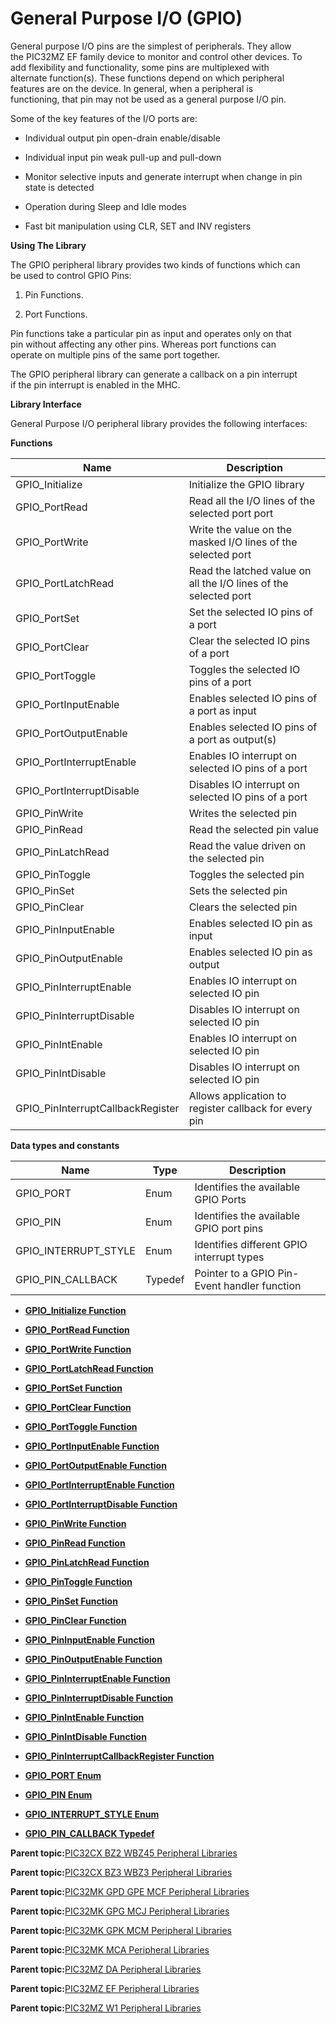 # General Purpose I/O \(GPIO\)

General purpose I/O pins are the simplest of peripherals. They allow<br />the PIC32MZ EF family device to monitor and control other devices. To<br />add flexibility and functionality, some pins are multiplexed with<br />alternate function\(s\). These functions depend on which peripheral<br />features are on the device. In general, when a peripheral is<br />functioning, that pin may not be used as a general purpose I/O pin.

Some of the key features of the I/O ports are:

-   Individual output pin open-drain enable/disable

-   Individual input pin weak pull-up and pull-down

-   Monitor selective inputs and generate interrupt when change in pin<br />state is detected

-   Operation during Sleep and Idle modes

-   Fast bit manipulation using CLR, SET and INV registers


**Using The Library**

The GPIO peripheral library provides two kinds of functions which can<br />be used to control GPIO Pins:

1.  Pin Functions.

2.  Port Functions.


Pin functions take a particular pin as input and operates only on that<br />pin without affecting any other pins. Whereas port functions can<br />operate on multiple pins of the same port together.

The GPIO peripheral library can generate a callback on a pin interrupt<br />if the pin interrupt is enabled in the MHC.

**Library Interface**

General Purpose I/O peripheral library provides the following interfaces:

**Functions**

|Name|Description|
|----|-----------|
|GPIO\_Initialize|Initialize the GPIO library|
|GPIO\_PortRead|Read all the I/O lines of the selected port port|
|GPIO\_PortWrite|Write the value on the masked I/O lines of the selected port|
|GPIO\_PortLatchRead|Read the latched value on all the I/O lines of the selected port|
|GPIO\_PortSet|Set the selected IO pins of a port|
|GPIO\_PortClear|Clear the selected IO pins of a port|
|GPIO\_PortToggle|Toggles the selected IO pins of a port|
|GPIO\_PortInputEnable|Enables selected IO pins of a port as input|
|GPIO\_PortOutputEnable|Enables selected IO pins of a port as output\(s\)|
|GPIO\_PortInterruptEnable|Enables IO interrupt on selected IO pins of a port|
|GPIO\_PortInterruptDisable|Disables IO interrupt on selected IO pins of a port|
|GPIO\_PinWrite|Writes the selected pin|
|GPIO\_PinRead|Read the selected pin value|
|GPIO\_PinLatchRead|Read the value driven on the selected pin|
|GPIO\_PinToggle|Toggles the selected pin|
|GPIO\_PinSet|Sets the selected pin|
|GPIO\_PinClear|Clears the selected pin|
|GPIO\_PinInputEnable|Enables selected IO pin as input|
|GPIO\_PinOutputEnable|Enables selected IO pin as output|
|GPIO\_PinInterruptEnable|Enables IO interrupt on selected IO pin|
|GPIO\_PinInterruptDisable|Disables IO interrupt on selected IO pin|
|GPIO\_PinIntEnable|Enables IO interrupt on selected IO pin|
|GPIO\_PinIntDisable|Disables IO interrupt on selected IO pin|
|GPIO\_PinInterruptCallbackRegister|Allows application to register callback for every pin|

**Data types and constants**

|Name|Type|Description|
|----|----|-----------|
|GPIO\_PORT|Enum|Identifies the available GPIO Ports|
|GPIO\_PIN|Enum|Identifies the available GPIO port pins|
|GPIO\_INTERRUPT\_STYLE|Enum|Identifies different GPIO interrupt types|
|GPIO\_PIN\_CALLBACK|Typedef|Pointer to a GPIO Pin-Event handler function|

-   **[GPIO\_Initialize Function](GUID-36CA12D3-316A-4B40-8D48-2217D714FE00.md)**  

-   **[GPIO\_PortRead Function](GUID-F86D5964-2F46-4FF6-83A6-16F69EB5A2A9.md)**  

-   **[GPIO\_PortWrite Function](GUID-D0339821-11BB-4A5C-B38B-E878FE60CFED.md)**  

-   **[GPIO\_PortLatchRead Function](GUID-53EA5B12-0336-49D0-9473-7F08C3EB9A72.md)**  

-   **[GPIO\_PortSet Function](GUID-06A5ABEF-E22D-491E-9D9C-F38CE2FC3E21.md)**  

-   **[GPIO\_PortClear Function](GUID-414D0B8F-F20A-4655-9E24-911E1ECE8CBF.md)**  

-   **[GPIO\_PortToggle Function](GUID-0488A24B-A088-4750-B029-C4588E32AE98.md)**  

-   **[GPIO\_PortInputEnable Function](GUID-C84600A4-1EE4-4C62-8342-6E4A53E1E03F.md)**  

-   **[GPIO\_PortOutputEnable Function](GUID-B95F8AA4-E0D9-460B-AF99-3114A0A7D05A.md)**  

-   **[GPIO\_PortInterruptEnable Function](GUID-52704B9D-4128-41BC-B585-E16087AEE94A.md)**  

-   **[GPIO\_PortInterruptDisable Function](GUID-94D89AE5-4EFB-42A7-990D-A58B64D34CED.md)**  

-   **[GPIO\_PinWrite Function](GUID-3B1BD281-DFDD-4706-BB1A-A260537927A3.md)**  

-   **[GPIO\_PinRead Function](GUID-81F0E663-8566-4F6A-98EF-FCACF9C61FE2.md)**  

-   **[GPIO\_PinLatchRead Function](GUID-1F9BBDE3-D777-4D18-A895-49665D79794A.md)**  

-   **[GPIO\_PinToggle Function](GUID-38D620C8-8BD5-4C4D-A862-57800CBDF24B.md)**  

-   **[GPIO\_PinSet Function](GUID-48C9F223-8B16-4B52-B744-8C6E481B3565.md)**  

-   **[GPIO\_PinClear Function](GUID-B5A72CD3-EAAA-49B0-92B2-96F0E1F8553F.md)**  

-   **[GPIO\_PinInputEnable Function](GUID-15E3D643-E169-4661-A95B-4302F8412BAD.md)**  

-   **[GPIO\_PinOutputEnable Function](GUID-7C0463F3-1B86-4A47-99FA-AA392FE60596.md)**  

-   **[GPIO\_PinInterruptEnable Function](GUID-FE51BA00-F976-45E9-A695-B8F8D7924E30.md)**  

-   **[GPIO\_PinInterruptDisable Function](GUID-A5A122A2-9D57-4C80-9723-AB74180245C3.md)**  

-   **[GPIO\_PinIntEnable Function](GUID-199E9652-A634-4EDE-AAB1-5519F8CE513A.md)**  

-   **[GPIO\_PinIntDisable Function](GUID-2FA5E412-443A-4488-AF40-1165E9089C2E.md)**  

-   **[GPIO\_PinInterruptCallbackRegister Function](GUID-E02B1194-2DA9-4EE3-8709-44B2E3DE8E75.md)**  

-   **[GPIO\_PORT Enum](GUID-0B4C0FA5-4FF7-4ACC-9D19-F1ED156F2B14.md)**  

-   **[GPIO\_PIN Enum](GUID-AC6973C5-69A5-4DB8-8869-91860E3F0F54.md)**  

-   **[GPIO\_INTERRUPT\_STYLE Enum](GUID-DDCE3DAD-5782-4E06-B922-131D3E073318.md)**  

-   **[GPIO\_PIN\_CALLBACK Typedef](GUID-812D7E0B-BA6B-490E-AAE0-A3CF53E8A656.md)**  


**Parent topic:**[PIC32CX BZ2 WBZ45 Peripheral Libraries](GUID-3D519D00-FDEE-4A3E-9EF7-20F335E64CEE.md)

**Parent topic:**[PIC32CX BZ3 WBZ3 Peripheral Libraries](GUID-5752DD6D-6E5D-484D-B564-DA87788492F3.md)

**Parent topic:**[PIC32MK GPD GPE MCF Peripheral Libraries](GUID-A63F4C14-72E7-44D7-9C70-A48BBD41B583.md)

**Parent topic:**[PIC32MK GPG MCJ Peripheral Libraries](GUID-A0350A48-03F7-4370-A6C5-612386A4ABAC.md)

**Parent topic:**[PIC32MK GPK MCM Peripheral Libraries](GUID-801B9DE7-4616-4E38-BF86-C82B78A4F430.md)

**Parent topic:**[PIC32MK MCA Peripheral Libraries](GUID-E11C5899-DD12-4B78-8076-8A415C20F144.md)

**Parent topic:**[PIC32MZ DA Peripheral Libraries](GUID-02A4B196-FE06-48DB-BC12-D3A68B6D983E.md)

**Parent topic:**[PIC32MZ EF Peripheral Libraries](GUID-F47955F5-89DE-43B0-8C2C-DE0070EBA152.md)

**Parent topic:**[PIC32MZ W1 Peripheral Libraries](GUID-EBD28D67-7F6E-46D1-9ABE-2BDE1973D143.md)

